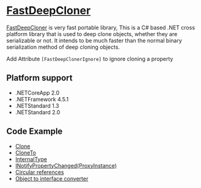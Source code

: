 # [FastDeepCloner](https://www.nuget.org/packages/FastDeepCloner/)
[FastDeepCloner](https://www.nuget.org/packages/FastDeepCloner/) is very fast portable library, This is a C# based .NET cross platform library that is used to deep clone objects, whether they are serializable or not. It intends to be much faster than the normal binary serialization method of deep cloning objects.

Add Attribute ```[FastDeepClonerIgnore]``` to ignore cloning a property
## Platform support
* .NETCoreApp 2.0
* .NETFramework 4.5.1
* .NETStandard 1.3
* .NETStandard 2.0

## Code Example
* [Clone](https://github.com/AlenToma/FastDeepCloner/blob/master/Documentations/Clone.md)
* [CloneTo](https://github.com/AlenToma/FastDeepCloner/blob/master/Documentations/CloneTo.md)
* [InternalType](https://github.com/AlenToma/FastDeepCloner/blob/master/Documentations/InternalTypes.md)
* [INotifyPropertyChanged(ProxyInstance)](https://github.com/AlenToma/FastDeepCloner/blob/master/Documentations/ProxyInstance.md)
* [Circular references](https://github.com/AlenToma/FastDeepCloner/blob/master/Documentations/Circular_References.md)
* [Object to interface converter](https://github.com/AlenToma/FastDeepCloner/blob/master/Documentations/ActAsInterface.md)

